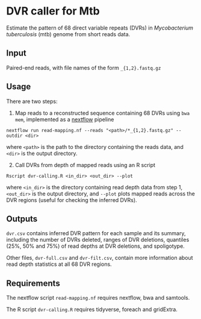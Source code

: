 # DVR caller for Mtb

Estimate the pattern of 68 direct variable repeats (DVRs) in _Mycobacterium tuberculosis_ (mtb) genome from short reads data.


## Input

Paired-end reads, with file names of the form `_{1,2}.fastq.gz`


## Usage

There are two steps:
1. Map reads to a reconstructed sequence containing 68 DVRs using `bwa mem`, implemented as a [nextflow](https://www.nextflow.io/) pipeline

`nextflow run read-mapping.nf --reads "<path>/*_{1,2}.fastq.gz" --outdir <dir>`

where `<path>` is the path to the directory containing the reads data, and `<dir>` is the output directory.

2. Call DVRs from depth of mapped reads using an R script

`Rscript dvr-calling.R <in_dir> <out_dir> --plot`

where `<in_dir>` is the directory containing read depth data from step 1, `<out_dir>` is the output directory, and `--plot` plots mapped reads across the DVR regions (useful for checking the inferred DVRs).


## Outputs

`dvr.csv` contains inferred DVR pattern for each sample and its summary, including the number of DVRs deleted, ranges of DVR deletions, quantiles (25%, 50% and 75%) of read depths at DVR deletions, and spoligotype.

Other files, `dvr-full.csv` and `dvr-filt.csv`, contain more information about read depth statistics at all 68 DVR regions.


## Requirements

The nextflow script `read-mapping.nf` requires nextflow, bwa and samtools.

The R script `dvr-calling.R` requires tidyverse, foreach and gridExtra.
